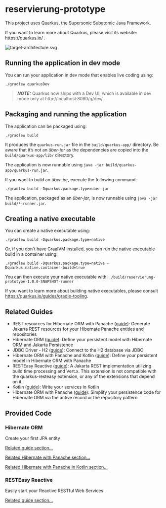 # reservierung-prototype

This project uses Quarkus, the Supersonic Subatomic Java Framework.

If you want to learn more about Quarkus, please visit its website: https://quarkus.io/ .

![target-architecture.svg](doc%2Ftarget-architecture.svg)

## Running the application in dev mode

You can run your application in dev mode that enables live coding using:

```shell script
./gradlew quarkusDev
```

> **_NOTE:_**  Quarkus now ships with a Dev UI, which is available in dev mode only
> at http://localhost:8080/q/dev/.

## Packaging and running the application

The application can be packaged using:

```shell script
./gradlew build
```

It produces the `quarkus-run.jar` file in the `build/quarkus-app/` directory.
Be aware that it’s not an _über-jar_ as the dependencies are copied into
the `build/quarkus-app/lib/` directory.

The application is now runnable using `java -jar build/quarkus-app/quarkus-run.jar`.

If you want to build an _über-jar_, execute the following command:

```shell script
./gradlew build -Dquarkus.package.type=uber-jar
```

The application, packaged as an _über-jar_, is now runnable using `java -jar build/*-runner.jar`.

## Creating a native executable

You can create a native executable using:

```shell script
./gradlew build -Dquarkus.package.type=native
```

Or, if you don't have GraalVM installed, you can run the native executable build in a container
using:

```shell script
./gradlew build -Dquarkus.package.type=native -Dquarkus.native.container-build=true
```

You can then execute your native executable
with: `./build/reservierung-prototype-1.0.0-SNAPSHOT-runner`

If you want to learn more about building native executables, please
consult https://quarkus.io/guides/gradle-tooling.

## Related Guides

- REST resources for Hibernate ORM with
  Panache ([guide](https://quarkus.io/guides/rest-data-panache)): Generate Jakarta
  REST resources for your Hibernate Panache entities and repositories
- Hibernate ORM ([guide](https://quarkus.io/guides/hibernate-orm)): Define your persistent model
  with Hibernate ORM and
  Jakarta Persistence
- JDBC Driver - H2 ([guide](https://quarkus.io/guides/datasource)): Connect to the H2 database via
  JDBC
- Hibernate ORM with Panache and
  Kotlin ([guide](https://quarkus.io/guides/hibernate-orm-panache-kotlin)): Define your
  persistent model in Hibernate ORM with Panache
- RESTEasy Reactive ([guide](https://quarkus.io/guides/resteasy-reactive)): A Jakarta REST
  implementation utilizing
  build time processing and Vert.x. This extension is not compatible with the quarkus-resteasy
  extension, or any of the
  extensions that depend on it.
- Kotlin ([guide](https://quarkus.io/guides/kotlin)): Write your services in Kotlin
- Hibernate ORM with Panache ([guide](https://quarkus.io/guides/hibernate-orm-panache)): Simplify
  your persistence code
  for Hibernate ORM via the active record or the repository pattern

## Provided Code

### Hibernate ORM

Create your first JPA entity

[Related guide section...](https://quarkus.io/guides/hibernate-orm)

[Related Hibernate with Panache section...](https://quarkus.io/guides/hibernate-orm-panache)

[Related Hibernate with Panache in Kotlin section...](https://quarkus.io/guides/hibernate-orm-panache-kotlin)

### RESTEasy Reactive

Easily start your Reactive RESTful Web Services

[Related guide section...](https://quarkus.io/guides/getting-started-reactive#reactive-jax-rs-resources)
